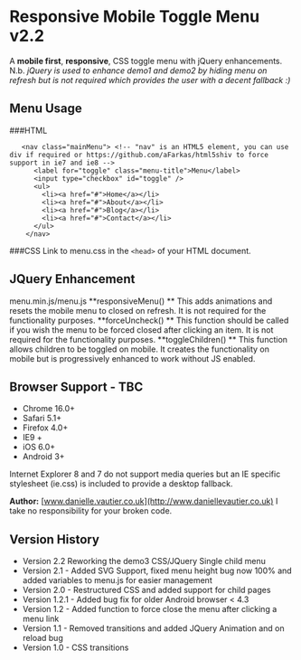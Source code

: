 Responsive Mobile Toggle Menu v2.2
==================================

A **mobile first**, **responsive**, CSS toggle menu with jQuery enhancements.
N.b. *jQuery is used to enhance demo1 and demo2 by hiding menu on refresh but is not required which provides the user with a decent fallback :)*

Menu Usage
----------

###HTML
```
   <nav class="mainMenu"> <!-- "nav" is an HTML5 element, you can use div if required or https://github.com/aFarkas/html5shiv to force support in ie7 and ie8 -->
      <label for="toggle" class="menu-title">Menu</label>
      <input type="checkbox" id="toggle" />
      <ul>
        <li><a href="#">Home</a></li>
        <li><a href="#">About</a></li>
        <li><a href="#">Blog</a></li>
        <li><a href="#">Contact</a></li>
      </ul>
    </nav>
```

###CSS
Link to menu.css in the ``<head>`` of your HTML document.

JQuery Enhancement
------------------
menu.min.js/menu.js 
**responsiveMenu() **
This adds animations and resets the mobile menu to closed on refresh. 
It is not required for the functionality purposes.
**forceUncheck() **
This function should be called if you wish the menu to be forced closed after clicking an item.
It is not required for the functionality purposes.
**toggleChildren() **
This function allows children to be toggled on mobile. 
It creates the functionality on mobile but is progressively enhanced to work without JS enabled.

Browser Support - TBC
---------------
* Chrome 16.0+
* Safari 5.1+
* Firefox 4.0+
* IE9 +
* iOS 6.0+
* Android 3+

Internet Explorer 8 and 7 do not support media queries but an IE specific stylesheet (ie.css) is included to provide a desktop fallback.

**Author:** [www.danielle.vautier.co.uk](http://www.daniellevautier.co.uk)
I take no responsibility for your broken code.

Version History 
---------------
* Version 2.2 Reworking the demo3 CSS/JQuery Single child menu
* Version 2.1 - Added SVG Support, fixed menu height bug now 100% and added variables to menu.js for easier management
* Version 2.0 - Restructured CSS and added support for child pages
* Version 1.2.1 - Added bug fix for older Android browser < 4.3
* Version 1.2 - Added function to force close the menu after clicking a menu link
* Version 1.1 - Removed transitions and added JQuery Animation and on reload bug
* Version 1.0 - CSS transitions